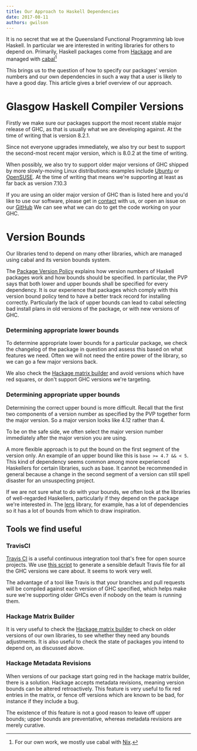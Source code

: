 ```yaml
---
title: Our Approach to Haskell Dependencies
date: 2017-08-11
authors: gwilson
---
```


It is no secret that we at the Queensland Functional Programming lab love
Haskell. In particular we are interested in writing libraries for others
to depend on. Primarily, Haskell packages come from
[Hackage](https://hackage.haskell.org/) and are managed with
[cabal](https://www.haskell.org/cabal/)[^1]

[^1]: For our own work, we mostly use cabal with [Nix](/posts/nix/introducing-nix).

This brings us to the question of how to specify our packages' version numbers
and our own dependencies in such a way that a user is likely to have a good day.
This article gives a brief overview of our approach.

# Glasgow Haskell Compiler Versions
Firstly we make sure our packages support the most recent stable major release
of GHC, as that is usually what we are developing against. At the time of
writing that is version 8.2.1.

Since not everyone upgrades immediately, we also try our best to support the
second-most recent major version, which is 8.0.2 at the time of writing.

When possibly, we also try to support older major versions of GHC shipped by
more slowly-moving Linux distributions: examples include
[Ubuntu](https://packages.ubuntu.com/search?keywords=ghc)
or [OpenSUSE](https://software.opensuse.org/package/ghc).
At the time of writing that means we're supporting at least as far back as
version 7.10.3

If you are using an older major version of GHC than is listed here and you'd
like to use our software, please get
in [contact](/contact) with us, or open an issue on our
[GitHub](https://github.com/qfpl)
We can see what we can do to get the code working on your GHC.

# Version Bounds
Our libraries tend to depend on many other libraries, which are managed using
cabal and its version bounds system.

The [Package Version Policy](https://pvp.haskell.org/) explains how version
numbers of Haskell packages work and how bounds should be specified. In
particular, the PVP says that both lower and upper bounds shall be
specified for every dependency.
It is our experience that packages which comply with this version bound policy
tend to have a better track record for installing correctly. Particularly the
lack of upper bounds can lead to cabal selecting bad install plans in old
versions of the package, or with new versions of GHC.

### Determining appropriate lower bounds
To determine appropriate lower bounds for a particular package, we check the
changelog of the package in question and assess this based on what features we
need. Often we will not need the entire power of the library, so we can go
a few major versions back.

We also check the [Hackage matrix builder](https://matrix.hackage.haskell.org)
and avoid versions which have red squares, or don't support GHC versions we're
targeting.

### Determining appropriate upper bounds
Determining the correct upper bound is more difficult. Recall that the first
two components of a version number as specified by the PVP together form the
major version. So a major version looks like 4.12 rather than 4.

To be on the safe side, we often select the major version number immediately
after the major version you are using.

A more flexible approach is
to put the bound on the first segment of the version only. An example of an
upper bound like this is `base >= 4.7 && < 5`. This kind of dependency seems
common among more experienced Haskellers for certain libraries, such as base.
It cannot be recommended in general because a change in the second segment of a
version can still spell disaster for an unsuspecting project.

If we are not sure what to do with your bounds, we often look at the libraries
of well-regarded Haskellers, particularly if they depend on the package we're
interested in. The [lens](https://github.com/ekmett/lens)
library, for example, has a lot of dependencies so it has a lot of bounds from
which to draw inspiration.

## Tools we find useful

### TravisCI
[Travis CI](https://travis-ci.org/) is a useful continuous integration tool
that's free for open source projects. We use
[this script](https://github.com/hvr/multi-ghc-travis) to generate a sensible
default Travis file for all the GHC versions we care about. It seems to work
very well.

The advantage of a tool like Travis is that your branches and pull requests
will be compiled against each version of GHC specified, which helps make sure
we're supporting older GHCs even if nobody on the team is running them.

### Hackage Matrix Builder
It is very useful to check the
[Hackage matrix builder](https://matrix.hackage.haskell.org) to check on older
versions of our own libraries, to see whether they need any bounds
adjustments. It is also useful to check the state of packages you intend to
depend on, as discussed above.

### Hackage Metadata Revisions
When versions of our package start going red in the hackage matrix builder,
there is a solution. Hackage accepts metadata revisions, meaning version bounds
can be altered retroactively. This feature is very useful to fix
red entries in the matrix, or fence off versions which are known to be bad,
for instance if they include a bug.

The existence of this feature is not a good reason to leave off upper bounds;
upper bounds are preventative, whereas metadata revisions are merely
curative.

